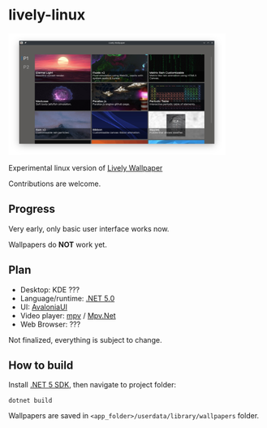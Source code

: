# lively-linux
<img src="/resources/main.png" width="427" height="240"/>

Experimental linux version of [Lively Wallpaper](https://github.com/rocksdanister/lively)

Contributions are welcome.

## Progress
Very early, only basic user interface works now.

Wallpapers do **NOT** work yet.

## Plan
- Desktop: KDE ???
- Language/runtime: [.NET 5.0](https://github.com/dotnet/runtime)
- UI: [AvaloniaUI](https://github.com/AvaloniaUI/Avalonia)
- Video player: [mpv](https://github.com/mpv-player/mpv) / [Mpv.Net](https://github.com/mireo91/Mpv.NET-lib-)
- Web Browser: ???

Not finalized, everything is subject to change.

## How to build
Install [.NET 5 SDK](https://dotnet.microsoft.com/download), then navigate to project folder:

    dotnet build
    
Wallpapers are saved in `<app_folder>/userdata/library/wallpapers` folder.

